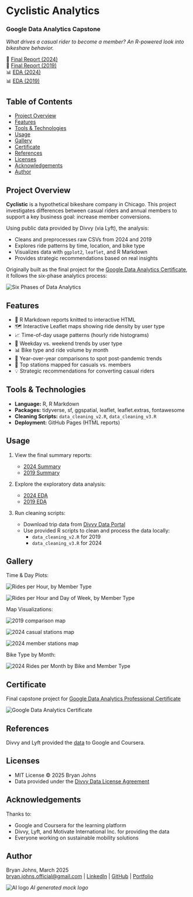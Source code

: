 # Cyclistic Analytics  
<!-- <span style="font-size:1.1em; color:#555;">Google Data Analytics Capstone</span> -->
### Google Data Analytics Capstone

*What drives a casual rider to become a member? An R-powered look into bikeshare behavior.*

🔗 [Final Report (2024)](https://johbry17.github.io/Cyclistic-Analytics/summary_2024.html)  
🔗 [Final Report (2019)](https://johbry17.github.io/Cyclistic-Analytics/summary_2019.html)  
📊 [EDA (2024)](https://johbry17.github.io/Cyclistic-Analytics/scratch_pad_2024.html)  
📊 [EDA (2019)](https://johbry17.github.io/Cyclistic-Analytics/scratch_pad_2019.html)

## Table of Contents

- [Project Overview](#project-overview)
- [Features](#features)
- [Tools & Technologies](#tools--technologies)
- [Usage](#usage)
- [Gallery](#gallery)
- [Certificate](#certificate)
- [References](#references)
- [Licenses](#licenses)
- [Acknowledgements](#acknowledgements)
- [Author](#author)

## Project Overview

**Cyclistic** is a hypothetical bikeshare company in Chicago. This project investigates differences between casual riders and annual members to support a key business goal: increase member conversions.

Using public data provided by Divvy (via Lyft), the analysis:
- Cleans and preprocesses raw CSVs from 2024 and 2019
- Explores ride patterns by time, location, and bike type
- Visualizes data with `ggplot2`, `leaflet`, and R Markdown
- Provides strategic recommendations based on real insights

Originally built as the final project for the [Google Data Analytics Certificate](https://www.coursera.org/professional-certificates/google-data-analytics), it follows the six-phase analytics process:

![Six Phases of Data Analytics](./resources/images/six_phases_of_data_analytics.png)

## Features

- 📄 R Markdown reports knitted to interactive HTML
- 🗺️ Interactive Leaflet maps showing ride density by user type
- 📈 Time-of-day usage patterns (hourly ride histograms)
- 📆 Weekday vs. weekend trends by user type
- 📊 Bike type and ride volume by month
- 🧭 Year-over-year comparisons to spot post-pandemic trends
- 📌 Top stations mapped for casuals vs. members
- 💡 Strategic recommendations for converting casual riders

## Tools & Technologies

- **Language:** R, R Markdown
- **Packages:** tidyverse, sf, ggspatial, leaflet, leaflet.extras, fontawesome
- **Cleaning Scripts:** `data_cleaning_v2.R`, `data_cleaning_v3.R`
- **Deployment:** GitHub Pages (HTML reports)

## Usage

1. View the final summary reports:
   - [2024 Summary](https://johbry17.github.io/Cyclistic-Analytics/summary_2024.html)
   - [2019 Summary](https://johbry17.github.io/Cyclistic-Analytics/summary_2019.html)

2. Explore the exploratory data analysis:
   - [2024 EDA](https://johbry17.github.io/Cyclistic-Analytics/scratch_pad_2024.html)
   - [2019 EDA](https://johbry17.github.io/Cyclistic-Analytics/scratch_pad_2019.html)

3. Run cleaning scripts:
   - Download trip data from [Divvy Data Portal](https://divvy-tripdata.s3.amazonaws.com/index.html)
   - Use provided R scripts to clean and process the data locally:
     - `data_cleaning_v2.R` for 2019
     - `data_cleaning_v3.R` for 2024

## Gallery

Time & Day Plots:

![Rides per Hour, by Member Type](./resources/images/rides_hour_2024.png)

![Rides per Hour and Day of Week, by Member Type](./resources/images/rides_per_hour_and_day_of_week_2024.png)

Map Visualizations:

![2019 comparison map](./resources/images/2019_comparison_map.png)

![2024 casual stations map](./resources/images/leaflet_casual_2024.png)

![2024 member stations map](./resources/images/leaflet_member_2024.png)

Bike Type by Month:

![2024 Rides per Month by Bike and Member Type](./resources/images/bike_type_month_2024.png)

## Certificate

Final capstone project for [Google Data Analytics Professional Certificate](https://www.coursera.org/professional-certificates/google-data-analytics)

![Google Data Analytics Certificate](./resources/images/google_data_analytics_certificate.png)

## References

Divvy and Lyft provided the [data](https://divvy-tripdata.s3.amazonaws.com/index.html) to Google and Coursera.

## Licenses

- MIT License © 2025 Bryan Johns
- Data provided under the [Divvy Data License Agreement](https://divvybikes.com/data-license-agreement)

## Acknowledgements

Thanks to:
- Google and Coursera for the learning platform
- Divvy, Lyft, and Motivate International Inc. for providing the data
- Everyone working on sustainable mobility solutions

## Author

Bryan Johns, March 2025  
[bryan.johns.official@gmail.com](mailto:bryan.johns.official@gmail.com) | [LinkedIn](https://www.linkedin.com/in/b-johns/) | [GitHub](https://github.com/johbry17) | [Portfolio](https://johbry17.github.io/portfolio/index.html)


![AI logo](./resources/images/Logo_AI.jpeg)
*AI generated mock logo*